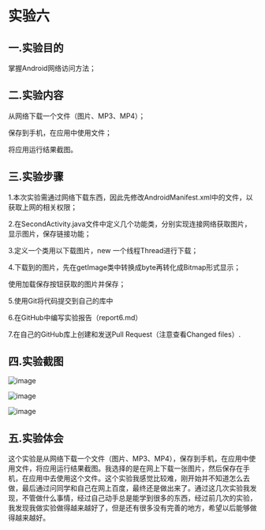 ﻿
 # 实验六

 ## 一.实验目的

 掌握Android网络访问方法；
 
 ## 二.实验内容
 
 从网络下载一个文件（图片、MP3、MP4）；

 保存到手机，在应用中使用文件；

 将应用运行结果截图。
 
 ## 三.实验步骤
 
 1.本次实验需通过网络下载东西，因此先修改AndroidManifest.xml中的文件，以获取上网的相关权限；

 2.在SecondActivity.java文件中定义几个功能类，分别实现连接网络获取图片，显示图片，保存链接功能；

 3.定义一个类用以下载图片，new 一个线程Thread进行下载；

 4.下载到的图片，先在getImage类中转换成byte再转化成Bitmap形式显示；

使用加载保存按钮获取的图片并保存；

 5.使用Git将代码提交到自己的库中
 
 6.在GitHub中编写实验报告（report6.md）

 7.在自己的GitHub库上创建和发送Pull Request（注意查看Changed files）.

 ## 四.实验截图

 ![image](https://github.com/Ademzw/android-labs-2018/blob/master/soft1614080902336/%E5%AE%9E%E9%AA%8C%E5%85%AD%E6%88%AA%E5%9B%BE1.png)
 
 ![image](https://github.com/Ademzw/android-labs-2018/blob/master/soft1614080902336/%E5%AE%9E%E9%AA%8C%E5%85%AD%E6%88%AA%E5%9B%BE2.png)

![image](https://github.com/Ademzw/android-labs-2018/blob/master/soft1614080902336/%E5%AE%9E%E9%AA%8C%E5%85%AD%E6%88%AA%E5%9B%BE3.png)

 
 ## 五.实验体会
 
这个实验是从网络下载一个文件（图片、MP3、MP4），保存到手机，在应用中使用文件，将应用运行结果截图。我选择的是在网上下载一张图片，然后保存在手机，在应用中去使用这个文件。这个实验我感觉比较难，刚开始并不知道怎么去做，最后通过问同学和自己在网上百度，最终还是做出来了。通过这几次实验我发现，不管做什么事情，经过自己动手总是能学到很多的东西，经过前几次的实验，我发现我做实验做得越来越好了，但是还有很多没有完善的地方，希望以后能够做得越来越好。